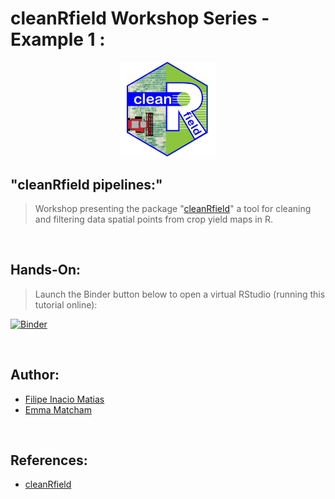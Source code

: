 # cleanRfield Workshop Series - Example 1 : 

<p align="center">
  <img src="https://raw.githubusercontent.com/filipematias23/images/master/readme/CleanRField_large.jpg" width="30%" height="30%">
</p>

## "cleanRfield pipelines:"

> Workshop presenting the package "[cleanRfield](https://github.com/filipematias23/cleanRfield)" a tool for cleaning and filtering data spatial points from crop yield maps in R.

<br />

## Hands-On:

> Launch the Binder button below to open a virtual RStudio (running this tutorial online):

[![Binder](https://mybinder.org/badge_logo.svg)](https://mybinder.org/v2/gh/filipematias23/cleanRfield-Workshop.git/master?urlpath=rstudio)

<br />

## Author: 
* [Filipe Inacio Matias](https://github.com/filipematias23)
* [Emma Matcham](https://mobile.twitter.com/egmatcham)

<br />

## References:
* [cleanRfield](https://github.com/filipematias23/cleanRfield)
